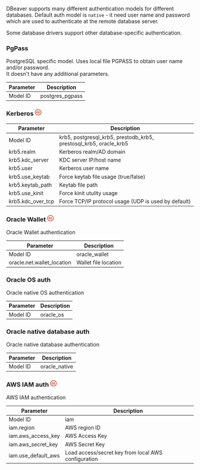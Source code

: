 DBeaver supports many different authentication models for different databases.
Default auth model is `native` - it need user name and password which are used to authenticate at the remote database server.

Some database drivers support other database-specific authentication.

### PgPass

PostgreSQL specific model. Uses local file PGPASS to obtain user name and/or password.  
It doesn't have any additional parameters.

Parameter | Description
---|---
Model ID | postgres_pgpass

### Kerberos <img src="images/ee.png" vspace="0" border="0" height="18"/>

Parameter | Description
---|---
Model ID | krb5, postgresql_krb5, prestodb_krb5, prestosql_krb5, oracle_krb5
krb5.realm | Kerberos realm/AD domain
krb5.kdc_server | KDC server IP/host name
krb5.user | Kerberos user name
krb5.use_keytab | Force keytab file usage (true/false)
krb5.keytab_path | Keytab file path
krb5.use_kinit | Force kinit utulity usage
krb5.kdc_over_tcp | Force TCP/IP protocol usage (UDP is used by default)

### Oracle Wallet <img src="images/ee.png" vspace="0" border="0" height="18"/>

Oracle Wallet authentication

Parameter | Description
---|---
Model ID | oracle_wallet
oracle.net.wallet_location | Wallet file location

### Oracle OS auth

Oracle native OS authentication

Parameter | Description
---|---
Model ID | oracle_os

### Oracle native database auth

Oracle native database authentication

Parameter | Description
---|---
Model ID | oracle_native


### AWS IAM auth <img src="images/ee.png" vspace="0" border="0" height="18"/>

AWS IAM authentication

Parameter | Description
---|---
Model ID | iam
iam.region | AWS region ID
iam.aws_access_key | AWS Access Key
iam.aws_secret_key | AWS Secret Key
iam.use_default_aws | Load access/secret key from local AWS configuration
